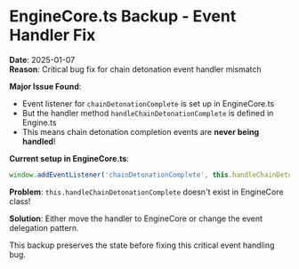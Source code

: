# EngineCore.ts Backup - Event Handler Fix
**Date**: 2025-01-07  
**Reason**: Critical bug fix for chain detonation event handler mismatch

**Major Issue Found**: 
- Event listener for `chainDetonationComplete` is set up in EngineCore.ts
- But the handler method `handleChainDetonationComplete` is defined in Engine.ts
- This means chain detonation completion events are **never being handled**!

**Current setup in EngineCore.ts**:
```typescript
window.addEventListener('chainDetonationComplete', this.handleChainDetonationComplete);
```

**Problem**: `this.handleChainDetonationComplete` doesn't exist in EngineCore class!

**Solution**: Either move the handler to EngineCore or change the event delegation pattern.

This backup preserves the state before fixing this critical event handling bug. 